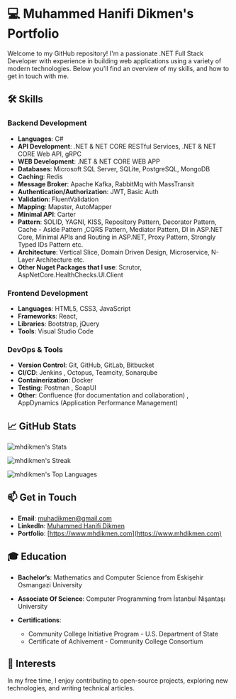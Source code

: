 # 💻 Muhammed Hanifi Dikmen's Portfolio

Welcome to my GitHub repository! I'm a passionate .NET Full Stack Developer with experience in building web applications using a variety of modern technologies. Below you'll find an overview of my skills, and how to get in touch with me.

## 🛠️ Skills



### Backend Development
- **Languages**: C#
- **API Development**: .NET & NET CORE RESTful Services, .NET & NET CORE Web API, gRPC
- **WEB Development**: .NET & NET CORE WEB APP
- **Databases**: Microsoft SQL Server, SQLite, PostgreSQL, MongoDB
- **Caching**: Redis
- **Message Broker**: Apache Kafka, RabbitMq with MassTransit 
- **Authentication/Authorization**: JWT, Basic Auth
- **Validation**: FluentValidation
- **Mapping**: Mapster, AutoMapper
- **Minimal API**: Carter
- **Pattern**: SOLID, YAGNI, KISS, Repository Pattern, Decorator Pattern, Cache - Aside Pattern ,CQRS Pattern, Mediator Pattern, DI in ASP.NET Core, Minimal APIs and Routing in ASP.NET, Proxy Pattern, Strongly Typed IDs Pattern etc.
- **Architecture**: Vertical Slice, Domain Driven Design, Microservice, N-Layer Architecture etc.
- **Other Nuget Packages that I use**: Scrutor, AspNetCore.HealthChecks.UI.Client

### Frontend Development
- **Languages**: HTML5, CSS3, JavaScript
- **Frameworks**: React,
- **Libraries**: Bootstrap, jQuery
- **Tools**: Visual Studio Code

### DevOps & Tools
- **Version Control**: Git, GitHub, GitLab, Bitbucket
- **CI/CD**: Jenkins , Octopus, Teamcity, Sonarqube
- **Containerization**: Docker
- **Testing**: Postman , SoapUI
- **Other**: Confluence (for documentation and collaboration) , AppDynamics (Application Performance Management)


## 📈 GitHub Stats

![mhdikmen's Stats](https://github-readme-stats.vercel.app/api?username=mhdikmen&theme=default&show_icons=true&hide_border=true&count_private=true)

![mhdikmen's Streak](https://github-readme-streak-stats.herokuapp.com/?user=mhdikmen&theme=default&hide_border=true)

![mhdikmen's Top Languages](https://github-readme-stats.vercel.app/api/top-langs/?username=mhdikmen&theme=default&show_icons=true&hide_border=true&layout=compact)

## 📫 Get in Touch

- **Email**: [muhadikmen@gmail.com](mailto:muhadikmen@gmail.com)
- **LinkedIn**: [Muhammed Hanifi Dikmen](https://www.linkedin.com/in/muhadikmen)
- **Portfolio**: [https://www.mhdikmen.com](https://www.mhdikmen.com)

## 🎓 Education

- **Bachelor’s**: Mathematics and Computer Science from Eskişehir Osmangazi University
- **Associate Of Science**: Computer Programming from İstanbul Nişantaşı University

- **Certifications**: 
  - Community College Initiative Program - U.S. Department of State
  - Certificate of Achivement - Community College Consortium

## 🚀 Interests

In my free time, I enjoy contributing to open-source projects, exploring new technologies, and writing technical articles.



